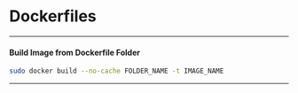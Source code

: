 # Dockerfiles

---

#### Build Image from Dockerfile Folder

```sh
sudo docker build --no-cache FOLDER_NAME -t IMAGE_NAME
```

---